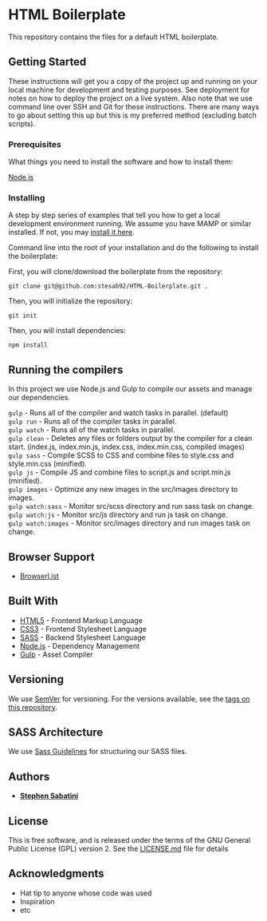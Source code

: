 # HTML Boilerplate

This repository contains the files for a default HTML boilerplate.


## Getting Started

These instructions will get you a copy of the project up and running on your local machine for development and testing purposes. See deployment for notes on how to deploy the project on a live system. Also note that we use command line over SSH and Git for these instructions. There are many ways to go about setting this up but this is my preferred method (excluding batch scripts).


### Prerequisites

What things you need to install the software and how to install them:

[Node.js](https://nodejs.org/en/download/)


### Installing

A step by step series of examples that tell you how to get a local development environment running. We assume you have MAMP or similar installed. If not, you may [install it here](https://www.mamp.info/en/).


Command line into the root of your installation and do the following to install the boilerplate:

First, you will clone/download the boilerplate from the repository:

`git clone git@github.com:stesab92/HTML-Boilerplate.git .`


Then, you will initialize the repository:

`git init`


Then, you will install dependencies:

`npm install`


## Running the compilers

In this project we use Node.js and Gulp to compile our assets and manage our dependencies.

`gulp` - Runs all of the compiler and watch tasks in parallel. (default)  
`gulp run` - Runs all of the compiler tasks in parallel.  
`gulp watch` - Runs all of the watch tasks in parallel.  
`gulp clean` - Deletes any files or folders output by the compiler for a clean start. (index.js, index.min.js, index.css, index.min.css, compiled images)  
`gulp sass` - Compile SCSS to CSS and combine files to style.css and style.min.css (minified).  
`gulp js` - Compile JS and combine files to script.js and script.min.js (minified).  
`gulp images` - Optimize any new images in the src/images directory to images.  
`gulp watch:sass` - Monitor src/scss directory and run sass task on change.  
`gulp watch:js` - Monitor src/js directory and run js task on change.  
`gulp watch:images` - Monitor src/images directory and run images task on change.  


## Browser Support

* [Browserl.ist](https://browserl.ist/?q=%3E+1%25%2C+ie+%3E%3D+11%2C+last+1+Android+versions%2C+last+1+ChromeAndroid+versions%2C+last+2+Chrome+versions%2C+last+2+Firefox+versions%2C+last+2+Safari+versions%2C+last+2+iOS+versions%2C+last+2+Edge+versions%2C+last+2+Opera+versions)


## Built With

* [HTML5](https://www.w3.org/TR/html/) - Frontend Markup Language
* [CSS3](https://www.w3.org/TR/CSS/) - Frontend Stylesheet Language
* [SASS](https://sass-lang.com/) - Backend Stylesheet Language
* [Node.js](https://nodejs.org/en/) - Dependency Management
* [Gulp](https://gulpjs.com/) - Asset Compiler


## Versioning

We use [SemVer](https://semver.org/) for versioning. For the versions available, see the [tags on this repository](https://github.com/your/project/tags).


## SASS Architecture

We use [Sass Guidelines](https://sass-guidelin.es/) for structuring our SASS files.


## Authors

* **[Stephen Sabatini](https://stephensabatini.com/)**


## License

This is free software, and is released under the terms of the GNU General Public License (GPL) version 2. See the [LICENSE.md](LICENSE.md) file for details


## Acknowledgments

* Hat tip to anyone whose code was used
* Inspiration
* etc
